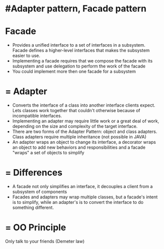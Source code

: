 #Adapter pattern, Facade pattern
=
Facade
=
- Provides a unified interface to a set of interfaces in a subsystem. Facade defines a higher-level interfaces that makes the subsystem  easier to use.
- Implementing a facade requires that we compose the facade with its subsystem and use delegation to perform the work of the facade
- You could implement more then one facade for a subsystem

=
Adapter
=
- Converts the interface of a class into another interface clients expect. Lets classes work together that couldn't otherwise because of incompatible interfaces.
- Implementing an adapter may require little work or a great deal of work, depending on the size and complexity of the target interface.
- There are two forms of the Adapter Pattern: object and class adapters. Class adapters require multiple inheritance (not possible in JAVA)
- An adapter wraps an object to change its interface, a decorator wraps an object to add new behaviors and responsibilities and a facade "wraps" a set of objects to simplify

=
Differences
=
- A facade not only simplifies an interface, it decouples a client from a subsystem of components
- Facades and adapters may wrap multiple classes, but a facade's intent is to simplify, while an adapter's is to convert the interface to do something different.

 
=
OO Principle
=
Only talk to your friends (Demeter law)

